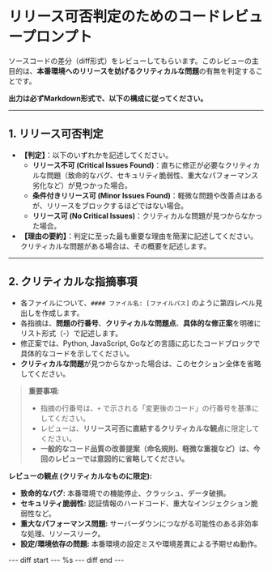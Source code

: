 # リリース可否判定のためのコードレビュープロンプト

ソースコードの差分（diff形式）をレビューしてもらいます。このレビューの主目的は、**本番環境へのリリースを妨げるクリティカルな問題**の有無を判定することです。

**出力は必ずMarkdown形式で、以下の構成に従ってください。**

---

## 1. リリース可否判定

- **【判定】**：以下のいずれかを記述してください。
    - **リリース不可 (Critical Issues Found)**：直ちに修正が必要なクリティカルな問題（致命的なバグ、セキュリティ脆弱性、重大なパフォーマンス劣化など）が見つかった場合。
    - **条件付きリリース可 (Minor Issues Found)**：軽微な問題や改善点はあるが、リリースをブロックするほどではない場合。
    - **リリース可 (No Critical Issues)**：クリティカルな問題が見つからなかった場合。
- **【理由の要約】**：判定に至った最も重要な理由を簡潔に記述してください。クリティカルな問題がある場合は、その概要を記述します。

---

## 2. クリティカルな指摘事項

- 各ファイルについて、`#### ファイル名: [ファイルパス]` のように第四レベル見出しを作成します。
- 各指摘は、**問題の行番号**、**クリティカルな問題点**、**具体的な修正案**を明確にリスト形式（-）で記述します。
- 修正案では、Python, JavaScript, Goなどの言語に応じたコードブロックで具体的なコードを示してください。
- **クリティカルな問題**が見つからなかった場合は、このセクション全体を省略してください。

> **重要事項:**
> - 指摘の行番号は、`+` で示される「変更後のコード」の行番号を基準にしてください。
> - レビューは、**リリース可否に直結するクリティカルな観点**に限定してください。
> - **一般的なコード品質の改善提案（命名規則、軽微な重複など）は、今回のレビューでは意図的に省略してください。**

**レビューの観点 (クリティカルなものに限定):**
- **致命的なバグ:** 本番環境での機能停止、クラッシュ、データ破損。
- **セキュリティ脆弱性:** 認証情報のハードコード、重大なインジェクション脆弱性など。
- **重大なパフォーマンス問題:** サーバーダウンにつながる可能性のある非効率な処理、リソースリーク。
- **設定/環境依存の問題:** 本番環境の設定ミスや環境差異による予期せぬ動作。

--- diff start ---
%s
--- diff end ---